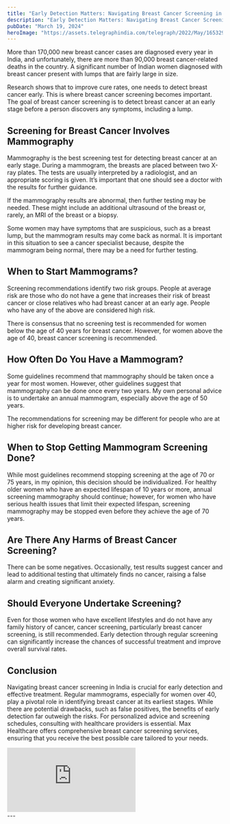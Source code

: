 ```yaml
---
title: "Early Detection Matters: Navigating Breast Cancer Screening in India"
description: "Early Detection Matters: Navigating Breast Cancer Screening in India"
pubDate: "March 19, 2024"
heroImage: "https://assets.telegraphindia.com/telegraph/2022/May/1653297971_breast-cancer.jpg"
---
```


More than 170,000 new breast cancer cases are diagnosed every year in India, and unfortunately, there are more than 90,000 breast cancer-related deaths in the country. A significant number of Indian women diagnosed with breast cancer present with lumps that are fairly large in size.

Research shows that to improve cure rates, one needs to detect breast cancer early. This is where breast cancer screening becomes important. The goal of breast cancer screening is to detect breast cancer at an early stage before a person discovers any symptoms, including a lump.

## Screening for Breast Cancer Involves Mammography

Mammography is the best screening test for detecting breast cancer at an early stage. During a mammogram, the breasts are placed between two X-ray plates. The tests are usually interpreted by a radiologist, and an appropriate scoring is given. It’s important that one should see a doctor with the results for further guidance.

If the mammography results are abnormal, then further testing may be needed. These might include an additional ultrasound of the breast or, rarely, an MRI of the breast or a biopsy.

Some women may have symptoms that are suspicious, such as a breast lump, but the mammogram results may come back as normal. It is important in this situation to see a cancer specialist because, despite the mammogram being normal, there may be a need for further testing.


## When to Start Mammograms?

Screening recommendations identify two risk groups. People at average risk are those who do not have a gene that increases their risk of breast cancer or close relatives who had breast cancer at an early age. People who have any of the above are considered high risk.

There is consensus that no screening test is recommended for women below the age of 40 years for breast cancer. However, for women above the age of 40, breast cancer screening is recommended.

## How Often Do You Have a Mammogram?

Some guidelines recommend that mammography should be taken once a year for most women. However, other guidelines suggest that mammography can be done once every two years. My own personal advice is to undertake an annual mammogram, especially above the age of 50 years.

The recommendations for screening may be different for people who are at higher risk for developing breast cancer.


## When to Stop Getting Mammogram Screening Done?

While most guidelines recommend stopping screening at the age of 70 or 75 years, in my opinion, this decision should be individualized. For healthy older women who have an expected lifespan of 10 years or more, annual screening mammography should continue; however, for women who have serious health issues that limit their expected lifespan, screening mammography may be stopped even before they achieve the age of 70 years.

## Are There Any Harms of Breast Cancer Screening?

There can be some negatives. Occasionally, test results suggest cancer and lead to additional testing that ultimately finds no cancer, raising a false alarm and creating significant anxiety.

## Should Everyone Undertake Screening?

Even for those women who have excellent lifestyles and do not have any family history of cancer, cancer screening, particularly breast cancer screening, is still recommended. Early detection through regular screening can significantly increase the chances of successful treatment and improve overall survival rates.

## Conclusion

Navigating breast cancer screening in India is crucial for early detection and effective treatment. Regular mammograms, especially for women over 40, play a pivotal role in identifying breast cancer at its earliest stages. While there are potential drawbacks, such as false positives, the benefits of early detection far outweigh the risks. For personalized advice and screening schedules, consulting with healthcare providers is essential. Max Healthcare offers comprehensive breast cancer screening services, ensuring that you receive the best possible care tailored to your needs.
<div class="relative pt-[56.25%] mt-10 md:mt-12 lg:mt-16"><iframe class="absolute top-0 left-0 w-full h-full" src="https://www.youtube.com/embed/0ENy0t7rTQw?si=jye6ib9TO8KyffeW" 
title="YouTube video player" frameborder="0" allow="accelerometer; autoplay; clipboard-write; encrypted-media; gyroscope; picture-in-picture; web-share" referrerpolicy="strict-origin-when-cross-origin" allowfullscreen></iframe>
</div>
---
